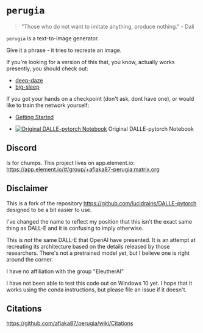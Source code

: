 # `perugia`

> "Those who do not want to imitate anything, produce nothing."
>  \- Dali

`perugia` is a text-to-image generator. 

Give it a phrase - it tries to recreate an image. 

If you're looking for a version of this that, you know, actually works presently, you should check out:
- [deep-daze](https://github.com/lucidrains/deep-daze)
- [big-sleep](https://github.com/lucidrains/big-sleep)

If you got your hands on a checkpoint (don't ask, dont have one), or would like to train the network yourself:

- [Getting Started](https://github.com/afiaka87/perugia/wiki/Getting-Started)

- [![Original DALLE-pytorch Notebook](https://colab.research.google.com/assets/colab-badge.svg)](https://colab.research.google.com/drive/1dWvA54k4fH8zAmiix3VXbg95uEIMfqQM?usp=sharing)  Original DALLE-pytorch Notebook

## Discord

Is for chumps. This project lives on app.element.io:
https://app.element.io/#/group/+afiaka87-perugia:matrix.org

## Disclaimer
  This is a fork of the repository https://github.com/lucidrains/DALLE-pytorch designed to be a bit easier to use.

  I've changed the name to reflect my position that this isn't the exact same thing as DALL-E and it is confusing to imply otherwise.

  This is _not_ the same DALL-E that OpenAI have presented. It is an attempt at recreating its architecture based on the details released by those researchers. There's not a pretrained model yet, but I believe one is right around the corner.
  
  I have no affiliation with the group "EleutherAI"
  
  I have not been able to test this code out on Windows 10 yet. I hope that it works using the conda instructions, but please file an issue if it doesn't. 


## Citations

https://github.com/afiaka87/perugia/wiki/Citations

